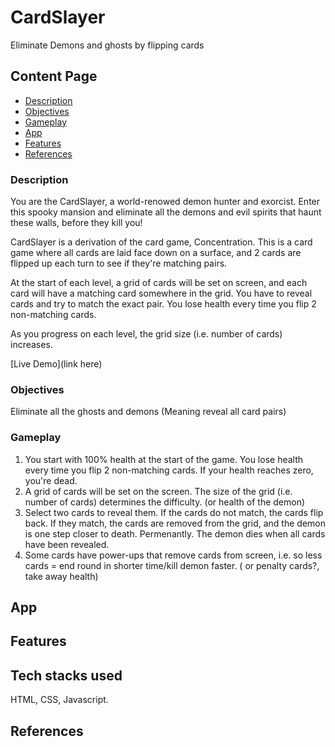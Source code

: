 # CardSlayer
Eliminate Demons and ghosts by flipping cards
## Content Page
  * [Description](#description)
  * [Objectives](#objectives)
  * [Gameplay](#gameplay)
  * [App](#app)
  * [Features](#features)
  * [References](#references)


### Description

You are the CardSlayer, a world-renowed demon hunter and exorcist. Enter this spooky mansion and eliminate all the demons and evil spirits that haunt these walls, before they kill you!

CardSlayer is a derivation of the card game, Concentration. This is a card game where all cards are laid face down on a surface, and 2 cards are flipped up each turn to see if they're matching pairs.

At the start of each level, a grid of cards will be set on screen, and each card will have a matching card somewhere in the grid. You have to reveal cards and try to match the exact pair. You lose health every time you flip 2 non-matching cards.

As you progress on each level, the grid size (i.e. number of cards) increases.

[Live Demo](link here)

### Objectives
Eliminate all the ghosts and demons (Meaning reveal all card pairs)

### Gameplay
1. You start with 100% health at the start of the game. You lose health every time you flip 2 non-matching cards. If your health reaches zero, you're dead.
2. A grid of cards will be set on the screen. The size of the grid (i.e. number of cards) determines the difficulty. (or health of the demon)
3. Select two cards to reveal them. If the cards do not match, the cards flip back. If they match, the cards are removed from the grid, and the demon is one step closer to death. Permenantly. The demon dies when all cards have been revealed.
4. Some cards have power-ups that remove cards from screen, i.e. so less cards = end round in shorter time/kill demon faster. ( or penalty cards?, take away health)

## App

## Features

## Tech stacks used
HTML, CSS, Javascript. 

## References

